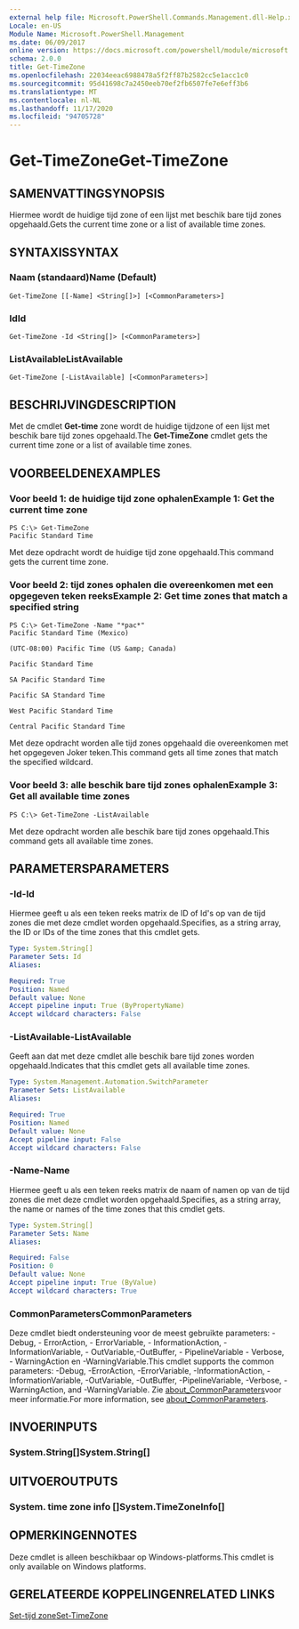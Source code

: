 ```yaml
---
external help file: Microsoft.PowerShell.Commands.Management.dll-Help.xml
Locale: en-US
Module Name: Microsoft.PowerShell.Management
ms.date: 06/09/2017
online version: https://docs.microsoft.com/powershell/module/microsoft.powershell.management/get-timezone?view=powershell-7.2&WT.mc_id=ps-gethelp
schema: 2.0.0
title: Get-TimeZone
ms.openlocfilehash: 22034eeac6988478a5f2ff87b2582cc5e1acc1c0
ms.sourcegitcommit: 95d41698c7a2450eeb70ef2fb6507fe7e6eff3b6
ms.translationtype: MT
ms.contentlocale: nl-NL
ms.lasthandoff: 11/17/2020
ms.locfileid: "94705728"
---
```

# <span data-ttu-id="6d35d-102">Get-TimeZone</span><span class="sxs-lookup"><span data-stu-id="6d35d-102">Get-TimeZone</span></span>

## <span data-ttu-id="6d35d-103">SAMENVATTING</span><span class="sxs-lookup"><span data-stu-id="6d35d-103">SYNOPSIS</span></span>
<span data-ttu-id="6d35d-104">Hiermee wordt de huidige tijd zone of een lijst met beschik bare tijd zones opgehaald.</span><span class="sxs-lookup"><span data-stu-id="6d35d-104">Gets the current time zone or a list of available time zones.</span></span>

## <span data-ttu-id="6d35d-105">SYNTAXIS</span><span class="sxs-lookup"><span data-stu-id="6d35d-105">SYNTAX</span></span>

### <span data-ttu-id="6d35d-106">Naam (standaard)</span><span class="sxs-lookup"><span data-stu-id="6d35d-106">Name (Default)</span></span>

```
Get-TimeZone [[-Name] <String[]>] [<CommonParameters>]
```

### <span data-ttu-id="6d35d-107">Id</span><span class="sxs-lookup"><span data-stu-id="6d35d-107">Id</span></span>

```
Get-TimeZone -Id <String[]> [<CommonParameters>]
```

### <span data-ttu-id="6d35d-108">ListAvailable</span><span class="sxs-lookup"><span data-stu-id="6d35d-108">ListAvailable</span></span>

```
Get-TimeZone [-ListAvailable] [<CommonParameters>]
```

## <span data-ttu-id="6d35d-109">BESCHRIJVING</span><span class="sxs-lookup"><span data-stu-id="6d35d-109">DESCRIPTION</span></span>

<span data-ttu-id="6d35d-110">Met de cmdlet **Get-time** zone wordt de huidige tijdzone of een lijst met beschik bare tijd zones opgehaald.</span><span class="sxs-lookup"><span data-stu-id="6d35d-110">The **Get-TimeZone** cmdlet gets the current time zone or a list of available time zones.</span></span>

## <span data-ttu-id="6d35d-111">VOORBEELDEN</span><span class="sxs-lookup"><span data-stu-id="6d35d-111">EXAMPLES</span></span>

### <span data-ttu-id="6d35d-112">Voor beeld 1: de huidige tijd zone ophalen</span><span class="sxs-lookup"><span data-stu-id="6d35d-112">Example 1: Get the current time zone</span></span>

```
PS C:\> Get-TimeZone
Pacific Standard Time
```

<span data-ttu-id="6d35d-113">Met deze opdracht wordt de huidige tijd zone opgehaald.</span><span class="sxs-lookup"><span data-stu-id="6d35d-113">This command gets the current time zone.</span></span>

### <span data-ttu-id="6d35d-114">Voor beeld 2: tijd zones ophalen die overeenkomen met een opgegeven teken reeks</span><span class="sxs-lookup"><span data-stu-id="6d35d-114">Example 2: Get time zones that match a specified string</span></span>

```
PS C:\> Get-TimeZone -Name "*pac*"
Pacific Standard Time (Mexico)

(UTC-08:00) Pacific Time (US &amp; Canada)

Pacific Standard Time

SA Pacific Standard Time

Pacific SA Standard Time

West Pacific Standard Time

Central Pacific Standard Time
```

<span data-ttu-id="6d35d-115">Met deze opdracht worden alle tijd zones opgehaald die overeenkomen met het opgegeven Joker teken.</span><span class="sxs-lookup"><span data-stu-id="6d35d-115">This command gets all time zones that match the specified wildcard.</span></span>

### <span data-ttu-id="6d35d-116">Voor beeld 3: alle beschik bare tijd zones ophalen</span><span class="sxs-lookup"><span data-stu-id="6d35d-116">Example 3: Get all available time zones</span></span>

```
PS C:\> Get-TimeZone -ListAvailable
```

<span data-ttu-id="6d35d-117">Met deze opdracht worden alle beschik bare tijd zones opgehaald.</span><span class="sxs-lookup"><span data-stu-id="6d35d-117">This command gets all available time zones.</span></span>

## <span data-ttu-id="6d35d-118">PARAMETERS</span><span class="sxs-lookup"><span data-stu-id="6d35d-118">PARAMETERS</span></span>

### <span data-ttu-id="6d35d-119">-Id</span><span class="sxs-lookup"><span data-stu-id="6d35d-119">-Id</span></span>

<span data-ttu-id="6d35d-120">Hiermee geeft u als een teken reeks matrix de ID of Id's op van de tijd zones die met deze cmdlet worden opgehaald.</span><span class="sxs-lookup"><span data-stu-id="6d35d-120">Specifies, as a string array, the ID or IDs of the time zones that this cmdlet gets.</span></span>

```yaml
Type: System.String[]
Parameter Sets: Id
Aliases:

Required: True
Position: Named
Default value: None
Accept pipeline input: True (ByPropertyName)
Accept wildcard characters: False
```

### <span data-ttu-id="6d35d-121">-ListAvailable</span><span class="sxs-lookup"><span data-stu-id="6d35d-121">-ListAvailable</span></span>

<span data-ttu-id="6d35d-122">Geeft aan dat met deze cmdlet alle beschik bare tijd zones worden opgehaald.</span><span class="sxs-lookup"><span data-stu-id="6d35d-122">Indicates that this cmdlet gets all available time zones.</span></span>

```yaml
Type: System.Management.Automation.SwitchParameter
Parameter Sets: ListAvailable
Aliases:

Required: True
Position: Named
Default value: None
Accept pipeline input: False
Accept wildcard characters: False
```

### <span data-ttu-id="6d35d-123">-Name</span><span class="sxs-lookup"><span data-stu-id="6d35d-123">-Name</span></span>

<span data-ttu-id="6d35d-124">Hiermee geeft u als een teken reeks matrix de naam of namen op van de tijd zones die met deze cmdlet worden opgehaald.</span><span class="sxs-lookup"><span data-stu-id="6d35d-124">Specifies, as a string array, the name or names of the time zones that this cmdlet gets.</span></span>

```yaml
Type: System.String[]
Parameter Sets: Name
Aliases:

Required: False
Position: 0
Default value: None
Accept pipeline input: True (ByValue)
Accept wildcard characters: True
```

### <span data-ttu-id="6d35d-125">CommonParameters</span><span class="sxs-lookup"><span data-stu-id="6d35d-125">CommonParameters</span></span>

<span data-ttu-id="6d35d-126">Deze cmdlet biedt ondersteuning voor de meest gebruikte parameters: -Debug, - ErrorAction, - ErrorVariable, - InformationAction, -InformationVariable, - OutVariable,-OutBuffer, - PipelineVariable - Verbose, - WarningAction en -WarningVariable.</span><span class="sxs-lookup"><span data-stu-id="6d35d-126">This cmdlet supports the common parameters: -Debug, -ErrorAction, -ErrorVariable, -InformationAction, -InformationVariable, -OutVariable, -OutBuffer, -PipelineVariable, -Verbose, -WarningAction, and -WarningVariable.</span></span> <span data-ttu-id="6d35d-127">Zie [about_CommonParameters](https://go.microsoft.com/fwlink/?LinkID=113216)voor meer informatie.</span><span class="sxs-lookup"><span data-stu-id="6d35d-127">For more information, see [about_CommonParameters](https://go.microsoft.com/fwlink/?LinkID=113216).</span></span>

## <span data-ttu-id="6d35d-128">INVOER</span><span class="sxs-lookup"><span data-stu-id="6d35d-128">INPUTS</span></span>

### <span data-ttu-id="6d35d-129">System.String[]</span><span class="sxs-lookup"><span data-stu-id="6d35d-129">System.String[]</span></span>

## <span data-ttu-id="6d35d-130">UITVOER</span><span class="sxs-lookup"><span data-stu-id="6d35d-130">OUTPUTS</span></span>

### <span data-ttu-id="6d35d-131">System. time zone info []</span><span class="sxs-lookup"><span data-stu-id="6d35d-131">System.TimeZoneInfo[]</span></span>

## <span data-ttu-id="6d35d-132">OPMERKINGEN</span><span class="sxs-lookup"><span data-stu-id="6d35d-132">NOTES</span></span>

<span data-ttu-id="6d35d-133">Deze cmdlet is alleen beschikbaar op Windows-platforms.</span><span class="sxs-lookup"><span data-stu-id="6d35d-133">This cmdlet is only available on Windows platforms.</span></span>

## <span data-ttu-id="6d35d-134">GERELATEERDE KOPPELINGEN</span><span class="sxs-lookup"><span data-stu-id="6d35d-134">RELATED LINKS</span></span>

[<span data-ttu-id="6d35d-135">Set-tijd zone</span><span class="sxs-lookup"><span data-stu-id="6d35d-135">Set-TimeZone</span></span>](Set-TimeZone.md)
